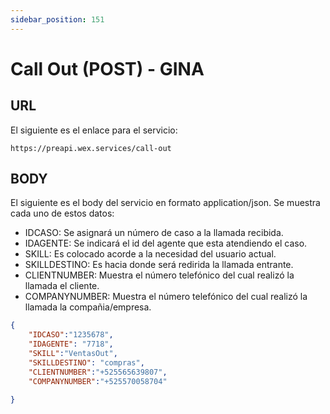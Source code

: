 ```yaml
---
sidebar_position: 151
---
```


# Call Out (POST) - GINA

## URL

El siguiente es el enlace para el servicio:

```url
https://preapi.wex.services/call-out
```

## BODY

El siguiente es el body del servicio en formato application/json. Se muestra cada uno de estos datos:

- IDCASO: Se asignará un número de caso a la llamada recibida.
- IDAGENTE: Se indicará el id del agente que esta atendiendo el caso.
- SKILL: Es colocado acorde a la necesidad del usuario actual.
- SKILLDESTINO: Es hacia donde será redirida la llamada entrante.
- CLIENTNUMBER: Muestra el número telefónico del cual realizó la llamada el cliente.
- COMPANYNUMBER: Muestra el número telefónico del cual realizó la llamada la compañia/empresa.

```json
{
    "IDCASO":"1235678",
    "IDAGENTE": "7718",
    "SKILL":"VentasOut",
    "SKILLDESTINO": "compras",
    "CLIENTNUMBER":"+525565639807",
    "COMPANYNUMBER":"+525570058704"

}
```

